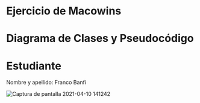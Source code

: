 # Ejercicio de Macowins

# Diagrama de Clases y Pseudocódigo

# Estudiante
Nombre y apellido: Franco Banfi

![Captura de pantalla 2021-04-10 141242](https://user-images.githubusercontent.com/62450599/114977431-08ff5e00-9e5e-11eb-85ec-60e032ad519a.jpg)




